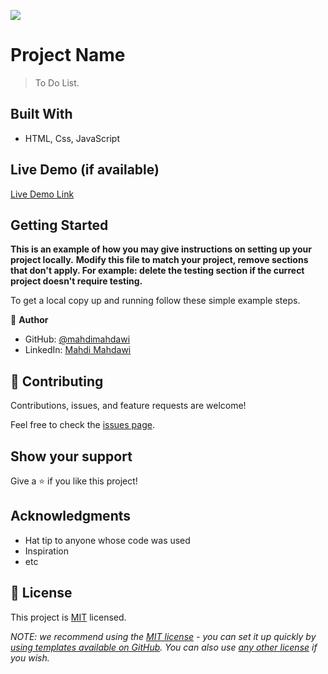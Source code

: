 ![](https://img.shields.io/badge/Microverse-blueviolet)

# Project Name

> To Do List.


## Built With

- HTML, Css, JavaScript

## Live Demo (if available)

[Live Demo Link](https://mahdimahdawi.github.io/To-Do-List/dist/)


## Getting Started

**This is an example of how you may give instructions on setting up your project locally.**
**Modify this file to match your project, remove sections that don't apply. For example: delete the testing section if the currect project doesn't require testing.**


To get a local copy up and running follow these simple example steps.




👤 **Author**

- GitHub: [@mahdimahdawi](https://github.com/mahdimahdawi)
- LinkedIn: [Mahdi Mahdawi](https://linkedin.com/in/linkedinhandle/feed)

## 🤝 Contributing

Contributions, issues, and feature requests are welcome!

Feel free to check the [issues page](../../issues/).

## Show your support

Give a ⭐️ if you like this project!

## Acknowledgments

- Hat tip to anyone whose code was used
- Inspiration
- etc

## 📝 License

This project is [MIT](./LICENSE) licensed.

_NOTE: we recommend using the [MIT license](https://choosealicense.com/licenses/mit/) - you can set it up quickly by [using templates available on GitHub](https://docs.github.com/en/communities/setting-up-your-project-for-healthy-contributions/adding-a-license-to-a-repository). You can also use [any other license](https://choosealicense.com/licenses/) if you wish._
